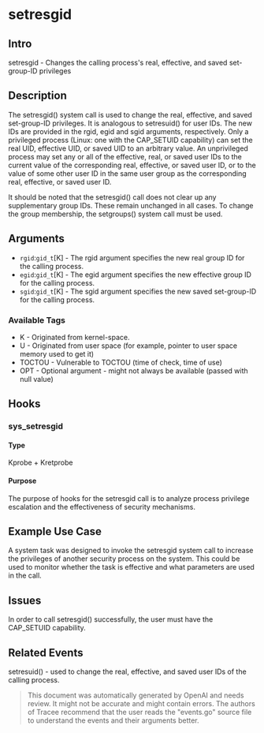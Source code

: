 
# setresgid

## Intro
setresgid - Changes the calling process's real, effective, and saved set-group-ID privileges

## Description
The setresgid() system call is used to change the real, effective, and saved set-group-ID privileges. It is analogous to setresuid() for user IDs. The new IDs are provided in the rgid, egid and sgid arguments, respectively. Only a privileged process (Linux: one with the CAP_SETUID capability) can set the real UID, effective UID, or saved UID to an arbitrary value. An unprivileged process may set any or all of the effective, real, or saved user IDs to the current value of the corresponding real, effective, or saved user ID, or to the value of some other user ID in the same user group as the corresponding real, effective, or saved user ID.

It should be noted that the setresgid() call does not clear up any supplementary group IDs. These remain unchanged in all cases. To change the group membership, the setgroups() system call must be used.

## Arguments
* `rgid`:`gid_t`[K] - The  rgid argument specifies the new real group ID for the calling process.
* `egid`:`gid_t`[K] - The  egid argument specifies the new effective group ID for the calling process.
* `sgid`:`gid_t`[K] - The  sgid argument specifies the new saved set-group-ID for the calling process.

### Available Tags
* K - Originated from kernel-space.
* U - Originated from user space (for example, pointer to user space memory used to get it)
* TOCTOU - Vulnerable to TOCTOU (time of check, time of use)
* OPT - Optional argument - might not always be available (passed with null value)

## Hooks
### sys_setresgid
#### Type
Kprobe + Kretprobe
#### Purpose
The purpose of hooks for the setresgid call is to analyze process privilege escalation and the effectiveness of security mechanisms.  

## Example Use Case
A system task was designed to invoke the setresgid system call to increase the privileges of another security process on the system. This could be used to monitor whether the task is effective and what parameters are used in the call.

## Issues
In order to call setresgid() successfully, the user must have the CAP_SETUID capability.

## Related Events
setresuid() - used to change the real, effective, and saved user IDs of the calling process.

> This document was automatically generated by OpenAI and needs review. It might
> not be accurate and might contain errors. The authors of Tracee recommend that
> the user reads the "events.go" source file to understand the events and their
> arguments better.
